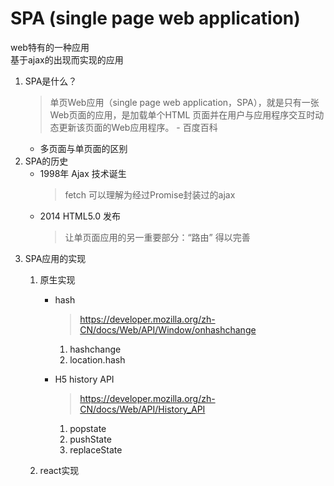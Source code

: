# SPA (single page web application)
web特有的一种应用  
基于ajax的出现而实现的应用  
1. SPA是什么？  
    >单页Web应用（single page web application，SPA），就是只有一张Web页面的应用，是加载单个HTML 页面并在用户与应用程序交互时动态更新该页面的Web应用程序。 - 百度百科
    - 多页面与单页面的区别
2. SPA的历史
    - 1998年 Ajax 技术诞生  
      >fetch 可以理解为经过Promise封装过的ajax
    - 2014 HTML5.0 发布
      >让单页面应用的另一重要部分：“路由” 得以完善
3. SPA应用的实现
    1. 原生实现  
       - hash
         >https://developer.mozilla.org/zh-CN/docs/Web/API/Window/onhashchange
          1. hashchange
          2. location.hash
    
       - H5 history API
         >https://developer.mozilla.org/zh-CN/docs/Web/API/History_API 
          1. popstate
          2. pushState
          3. replaceState  
       
    2. react实现  
